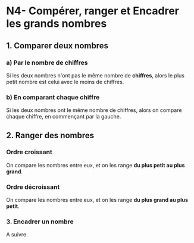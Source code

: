 # N4- Compérer, ranger et Encadrer les grands nombres
## 1. Comparer deux nombres
### a) Par le nombre de chiffres
Si les deux nombres n'ont pas le même nombre de **chiffres**, alors le plus petit nombre est celui avec le moins de chiffres.

### b) En comparant chaque chiffre
Si les deux nombres ont le même nombre de chiffres, alors on compare chaque chiffre, en commençant par la gauche.

## 2. Ranger des nombres
### Ordre croissant
On compare les nombres entre eux, et on les range **du plus petit au plus grand**.

### Ordre décroissant
On compare les nombres entre eux, et on les range **du plus grand au plus petit**.

### 3. Encadrer un nombre
A suivre.